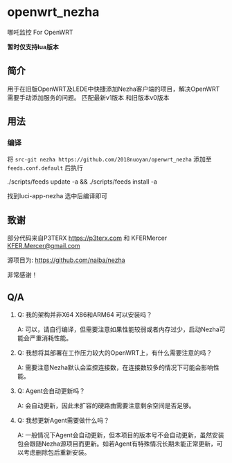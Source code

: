 # openwrt_nezha

哪吒监控 For OpenWRT

**暂时仅支持lua版本**



## 简介

用于在旧版OpenWRT及LEDE中快捷添加Nezha客户端的项目，解决OpenWRT需要手动添加服务的问题。
匹配最新v1版本
和旧版本v0版本


## 用法

### 编译

将 `src-git nezha https://github.com/2018nuoyan/openwrt_nezha` 添加至 `feeds.conf.default` 后执行

./scripts/feeds update -a && ./scripts/feeds install -a

找到luci-app-nezha 选中后编译即可





## 致谢

部分代码来自P3TERX <https://p3terx.com> 和 KFERMercer <KFER.Mercer@gmail.com>

源项目为: <https://github.com/naiba/nezha>

非常感谢！



## Q/A

1. Q: 我的架构并非X64 X86和ARM64 可以安装吗？

   A: 可以，请自行编译，但需要注意如果性能较弱或者内存过少，启动Nezha可能会严重消耗性能。

2. Q: 我想将其部署在工作压力较大的OpenWRT上，有什么需要注意的吗？

   A: 需要注意Nezha默认会监控连接数，在连接数较多的情况下可能会影响性能。

3. Q: Agent会自动更新吗？

   A: 会自动更新，因此未扩容的硬路由需要注意剩余空间是否足够。

4. Q: 我想更新Agent需要做什么吗？

   A: 一般情况下Agent会自动更新，但本项目的版本号不会自动更新，虽然安装包会跟随Nezha源项目而更新。如若Agent有特殊情况长期未能正常更新，可以考虑删除包后重新安装。


